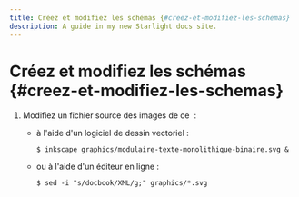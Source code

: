 ```yaml
---
title: Créez et modifiez les schémas {#creez-et-modifiez-les-schemas}
description: A guide in my new Starlight docs site.
---
```

# Créez et modifiez les schémas {#creez-et-modifiez-les-schemas}

1.  Modifiez un fichier source des images de ce  :
    -   à l\'aide d\'un logiciel de dessin vectoriel :

        ``` console
        $ inkscape graphics/modulaire-texte-monolithique-binaire.svg &
        ```

    -   ou à l\'aide d\'un éditeur en ligne :

        ``` console
        $ sed -i "s/docbook/XML/g;" graphics/*.svg
        ```
